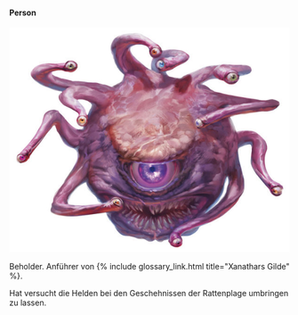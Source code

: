 ---
---
#### Person

<img src='/images/skt/beholder.jpg' class="auto" />

Beholder. Anführer von {% include glossary_link.html title="Xanathars Gilde" %}.

Hat versucht die Helden bei den Geschehnissen der Rattenplage umbringen zu lassen.
